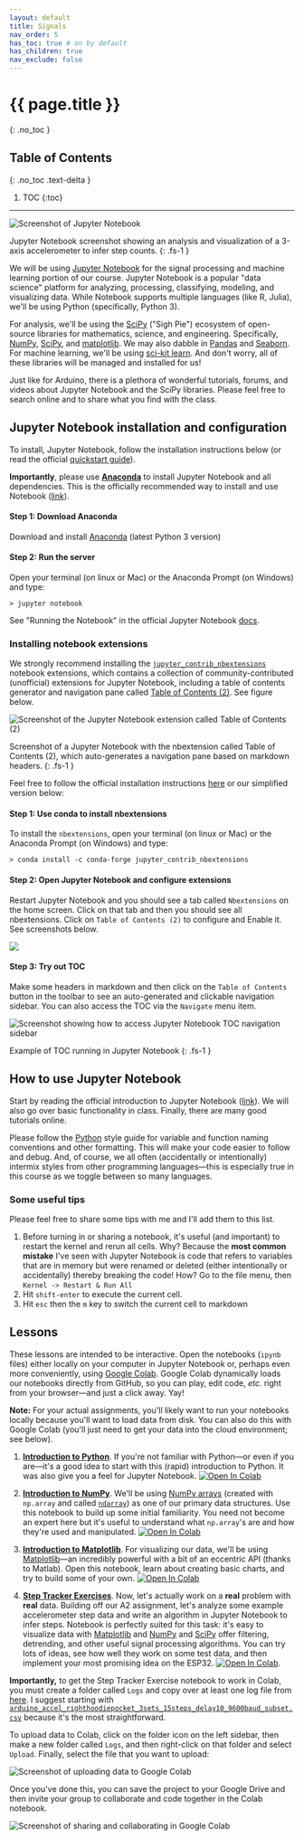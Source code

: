 ```yaml
---
layout: default
title: Signals
nav_order: 5
has_toc: true # on by default
has_children: true
nav_exclude: false
---
```

# {{ page.title }}
{: .no_toc }

## Table of Contents
{: .no_toc .text-delta }

1. TOC
{:toc}
---

<!-- TODO: write an intro for signal processing and move this to jupyter.md -->

![Screenshot of Jupyter Notebook](assets/images/JupyterNotebook_Screenshot.png)

Jupyter Notebook screenshot showing an analysis and visualization of a 3-axis accelerometer to infer step counts.
{: .fs-1 }

We will be using [Jupyter Notebook](https://jupyter.org/index.html) for the signal processing and machine learning portion of our course. Jupyter Notebook is a popular "data science" platform for analyzing, processing, classifying, modeling, and visualizing data. While Notebook supports multiple languages (like R, Julia), we'll be using Python (specifically, Python 3).

For analysis, we'll be using the [SciPy](https://www.scipy.org/) ("Sigh Pie") ecosystem of open-source libraries for mathematics, science, and engineering. Specifically, [NumPy](https://numpy.org/), [SciPy](https://www.scipy.org/scipylib/index.html), and [matplotlib](https://matplotlib.org/). We may also dabble in [Pandas](https://pandas.pydata.org/) and [Seaborn](https://seaborn.pydata.org/). For machine learning, we'll be using [sci-kit learn](https://scikit-learn.org/stable/). And don't worry, all of these libraries will be managed and installed for us!

Just like for Arduino, there is a plethora of wonderful tutorials, forums, and videos about Jupyter Notebook and the SciPy libraries. Please feel free to search online and to share what you find with the class.

<!-- maybe talking about Google Colab here? https://colab.research.google.com/notebooks/intro.ipynb -->

## Jupyter Notebook installation and configuration

To install, Jupyter Notebook, follow the installation instructions below (or read the official [quickstart guide](https://jupyter.readthedocs.io/en/latest/install.html)).

**Importantly**, please use [**Anaconda**](https://www.anaconda.com/download) to install Jupyter Notebook and all dependencies. This is the officially recommended way to install and use Notebook ([link](https://jupyter.readthedocs.io/en/latest/install.html#id3)).

#### Step 1: Download Anaconda

Download and install [Anaconda](https://www.anaconda.com/download) (latest Python 3 version)

#### Step 2: Run the server

Open your terminal (on linux or Mac) or the Anaconda Prompt (on Windows) and type:

```
> jupyter notebook
```

See "Running the Notebook" in the official Jupyter Notebook [docs](https://jupyter.readthedocs.io/en/latest/running.html).

### Installing notebook extensions

We strongly recommend installing the [`jupyter_contrib_nbextensions`](https://jupyter-contrib-nbextensions.readthedocs.io/en/latest/index.html) notebook extensions, which contains a collection of community-contributed (unofficial) extensions for Jupyter Notebook, including a table of contents generator and navigation pane called [Table of Contents (2)](https://jupyter-contrib-nbextensions.readthedocs.io/en/latest/nbextensions/toc2/README.html). See figure below.

![Screenshot of the Jupyter Notebook extension called Table of Contents (2)](assets/images/JupyterNotebook_TOC2_Screenshot.png)

Screenshot of a Jupyter Notebook with the nbextension called Table of Contents (2), which auto-generates a navigation pane based on markdown headers.
{: .fs-1 }

Feel free to follow the official installation instructions [here](https://jupyter-contrib-nbextensions.readthedocs.io/en/latest/install.html) or our simplified version below:

#### Step 1: Use conda to install nbextensions

To install the `nbextensions`, open your terminal (on linux or Mac) or the Anaconda Prompt (on Windows) and type:

```
> conda install -c conda-forge jupyter_contrib_nbextensions
```

#### Step 2: Open Jupyter Notebook and configure extensions

Restart Jupyter Notebook and you should see a tab called `Nbextensions` on the home screen. Click on that tab and then you should see all nbextensions. Click on `Table of Contents (2)` to configure and Enable it. See screenshots below.

![](assets/images/JupyterNotebook_TOC2_ConfigurableNbextensions_TOC2.png)

#### Step 3: Try out TOC

Make some headers in markdown and then click on the `Table of Contents` button in the toolbar to see an auto-generated and clickable navigation sidebar. You can also access the TOC via the `Navigate` menu item.

![Screenshot showing how to access Jupyter Notebook TOC navigation sidebar](assets/images/JupyterNotebook_TOC2Example_Screenshot.png)

Example of TOC running in Jupyter Notebook
{: .fs-1 }

## How to use Jupyter Notebook

Start by reading the official introduction to Jupyter Notebook ([link](https://jupyter-notebook.readthedocs.io/en/stable/notebook.html)). We will also go over basic functionality in class. Finally, there are many good tutorials online.

Please follow the [Python](https://www.python.org/dev/peps/pep-0008/) style guide for variable and function naming conventions and other formatting. This will make your code easier to follow and debug. And, of course, we all often (accidentally or intentionally) intermix styles from other programming languages—this is especially true in this course as we toggle between so many languages.

### Some useful tips

Please feel free to share some tips with me and I'll add them to this list.

1. Before turning in or sharing a notebook, it's useful (and important) to restart the kernel and rerun all cells. Why? Because the **most common mistake** I've seen with Jupyter Notebook is code that refers to variables that are in memory but were renamed or deleted (either intentionally or accidentally) thereby breaking the code! How? Go to the file menu, then `Kernel -> Restart & Run All`
1. Hit `shift-enter` to execute the current cell.
1. Hit `esc` then the `m` key to switch the current cell to markdown

## Lessons

These lessons are intended to be interactive. Open the notebooks (`ipynb` files) either locally on your computer in Jupyter Notebook or, perhaps even more conveniently, using [Google Colab](https://colab.research.google.com/). Google Colab dynamically loads our notebooks directly from GitHub, so you can play, edit code, *etc.* right from your browser—and just a click away. Yay!

**Note:** For your actual assignments, you'll likely want to run your notebooks locally because you'll want to load data from disk. You can also do this with Google Colab (you'll just need to get your data into the cloud environment; see below).

1. [**Introduction to Python**](https://github.com/makeabilitylab/signals/blob/master/Tutorials/IntroToPython.ipynb). If you're not familiar with Python—or even if you are—it's a good idea to start with this (rapid) introduction to Python. It was also give you a feel for Jupyter Notebook.
[![Open In Colab](https://colab.research.google.com/assets/colab-badge.svg)](https://colab.research.google.com/github/makeabilitylab/signals/blob/master/Tutorials/IntroToPython.ipynb)

2. [**Introduction to NumPy**](https://github.com/makeabilitylab/signals/blob/master/Tutorials/IntroToNumPy.ipynb). We'll be using [NumPy arrays](https://numpy.org/doc/stable/reference/arrays.html) (created with `np.array` and called [`ndarray`](https://numpy.org/doc/stable/reference/arrays.ndarray.html#arrays-ndarray)) as one of our primary data structures. Use this notebook to build up some initial familiarity. You need not become an expert here but it's useful to understand what `np.array`'s are and how they're used and manipulated. [![Open In Colab](https://colab.research.google.com/assets/colab-badge.svg)](https://colab.research.google.com/github/makeabilitylab/signals/blob/master/Tutorials/IntroToNumPy.ipynb)

3. [**Introduction to Matplotlib**](https://github.com/makeabilitylab/signals/blob/master/Tutorials/IntroToMatplotlib.ipynb). For visualizing our data, we'll be using [Matplotlib](https://matplotlib.org/)—an incredibly powerful with a bit of an eccentric API (thanks to Matlab). Open this notebook, learn about creating basic charts, and try to build some of your own. [![Open In Colab](https://colab.research.google.com/assets/colab-badge.svg)](https://colab.research.google.com/github/makeabilitylab/signals/blob/master/Tutorials/IntroToMatplotlib.ipynb)

4. [**Step Tracker Exercises**](https://github.com/makeabilitylab/signals/blob/master/Projects/StepTracker/StepTracker-Exercises.ipynb). Now, let's actually work on a **real** problem with **real** data. Building off our A2 assignment, let's analyze some example accelerometer step data and write an algorithm in Jupyter Notebook to infer steps. Notebook is perfectly suited for this task: it's easy to visualize data with [Matplotlib](https://matplotlib.org/) and [NumPy](https://numpy.org/) and [SciPy](https://www.scipy.org/scipylib/index.html) offer filtering, detrending, and other useful signal processing algorithms. You can try lots of ideas, see how well they work on some test data, and then implement your most promising idea on the ESP32. [![Open In Colab](https://colab.research.google.com/assets/colab-badge.svg)](https://colab.research.google.com/github/makeabilitylab/signals/blob/master/Projects/StepTracker/StepTracker-Exercises.ipynb). 

**Importantly,** to get the Step Tracker Exercise notebook to work in Colab, you must create a folder called `Logs` and copy over at least one log file from [here](https://github.com/makeabilitylab/signals/tree/master/Projects/StepTracker/Logs). I suggest starting with [`arduino_accel_righthoodiepocket_3sets_15steps_delay10_9600baud_subset.csv`](https://github.com/makeabilitylab/signals/blob/master/Projects/StepTracker/Logs/arduino_accel_righthoodiepocket_3sets_15steps_delay10_9600baud_subset.csv) because it's the most straightforward. 

To upload data to Colab, click on the folder icon on the left sidebar, then make a new folder called `Logs`, and then right-click on that folder and select `Upload`. Finally, select the file that you want to upload:

![Screenshot of uploading data to Google Colab](assets/images/GoogleColab_UploadingData_Screenshot.png)

Once you've done this, you can save the project to your Google Drive and then invite your group to collaborate and code together in the Colab notebook.

![Screenshot of sharing and collaborating in Google Colab](assets/images/GoogleColab_ShareAndCollaborate_Screenshot.png)

<!-- ![](assets/images/JupyterNotebook_StepTrackerVisualization_Screenshot.png) -->